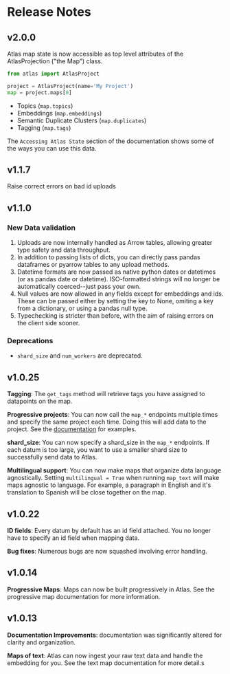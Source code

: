 
# Release Notes

## v2.0.0

Atlas map state is now accessible as top level attributes of the AtlasProjection ("the Map") class.
```python
from atlas import AtlasProject

project = AtlasProject(name='My Project')
map = project.maps[0]

```

- Topics (`map.topics`)
- Embeddings (`map.embeddings`)
- Semantic Duplicate Clusters (`map.duplicates`)
- Tagging (`map.tags`)

The `Accessing Atlas State` section of the documentation shows some of the ways you can use this data.

## v1.1.7

Raise correct errors on bad id uploads

## v1.1.0

### New Data validation

1. Uploads are now internally handled as Arrow tables, allowing greater type safety and data throughput.
2. In addition to passing lists of dicts, you can directly pass pandas dataframes or pyarrow tables to any upload methods.
3. Datetime formats are now passed as native python dates or datetimes (or as pandas date or datetime). ISO-formatted strings will no longer be automatically coerced--just pass your own.
4. Null values are now allowed in any fields except for embeddings and ids. These can be passed either by setting the key to None, omiting a key from a dictionary, or using a pandas null type.
5. Typechecking is stricter than before, with the aim of raising errors on the client side sooner.

### Deprecations

* `shard_size` and `num_workers` are deprecated.

## v1.0.25
**Tagging**: The `get_tags` method will retrieve tags you have assigned to datapoints on the map.

**Progressive projects**: You can now call the `map_*` endpoints multiple times and specify the same project each time. Doing this will add data to the project. See the [documentation](dynamic_maps.md) for examples.

**shard_size**: You can now specify a shard_size in the `map_*` endpoints. If each datum is too large, you want to use a smaller shard size to successfully send data to Atlas.

**Multilingual support**: You can now make maps that organize data language agnostically. Setting `multilingual = True` when running `map_text` will make maps agnostic to language. For example, a paragraph in English and it's translation to Spanish will be close together on the map.

## v1.0.22
**ID fields**: Every datum by default has an id field attached. You no longer have to specify an id field when mapping data.

**Bug fixes**: Numerous bugs are now squashed involving error handling.

## v1.0.14
**Progressive Maps**: Maps can now be built progressively in Atlas. See the progressive map documentation for more information.

## v1.0.13
**Documentation Improvements**: documentation was significantly altered for clarity and organization.

**Maps of text**: Atlas can now ingest your raw text data and handle the embedding for you. See the text map documentation for more detail.s
